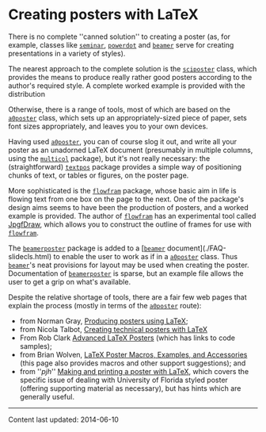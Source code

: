 # Creating posters with LaTeX

There is no complete ''canned solution'' to creating a poster (as, for
example, classes like [`seminar`](http://ctan.org/pkg/seminar), [`powerdot`](http://ctan.org/pkg/powerdot) and
[`beamer`](http://ctan.org/pkg/beamer) serve for creating presentations in a variety of
styles).

The nearest approach to the complete solution is the [`sciposter`](http://ctan.org/pkg/sciposter)
class, which provides the means to produce really rather good posters
according to the author's required style.  A complete worked example
is provided with the distribution

Otherwise, there is a range of tools, most of which are based on the
[`a0poster`](http://ctan.org/pkg/a0poster) class, which sets up an appropriately-sized piece of
paper, sets font sizes appropriately, and leaves you to your own
devices.

Having used [`a0poster`](http://ctan.org/pkg/a0poster), you can of course slog it out, and write
all your poster as an unadorned LaTeX document (presumably in
multiple columns, using the [`multicol`](http://ctan.org/pkg/multicol) package), but it's not really
necessary: the (straightforward) [`textpos`](http://ctan.org/pkg/textpos) package provides a
simple way of positioning chunks of text, or tables or figures, on the
poster page.

More sophisticated is the [`flowfram`](http://ctan.org/pkg/flowfram) package, whose basic aim
in life is flowing text from one box on the page to the next.  One of
the package's design aims seems to have been the production of
posters, and a worked example is provided.  The author of
[`flowfram`](http://ctan.org/pkg/flowfram) has an experimental tool called
[JpgfDraw](http://www.dickimaw-books.com/software.html#jpgfdraw), which
allows you to construct the outline of frames for use with
[`flowfram`](http://ctan.org/pkg/flowfram).

The [`beamerposter`](http://ctan.org/pkg/beamerposter) package is added to a 
[[`beamer`](http://ctan.org/pkg/beamer) document](./FAQ-slidecls.html) to enable the user to work
as if in a [`a0poster`](http://ctan.org/pkg/a0poster) class.  Thus [`beamer`](http://ctan.org/pkg/beamer)'s neat
provisions for layout may be used when creating the poster.
Documentation of [`beamerposter`](http://ctan.org/pkg/beamerposter) is sparse, but an example file
allows the user to get a grip on what's available.

Despite the relative shortage of tools, there are a fair few web pages
that explain the process (mostly in terms of the [`a0poster`](http://ctan.org/pkg/a0poster)
route):
  

-  from Norman Gray, 
    [Producing posters using LaTeX](http://nxg.me.uk/docs/posters/);
-  from Nicola Talbot, 
    [Creating technical posters with LaTeX](http://www.dickimaw-books.com/latex/posters/)
-  From Rob Clark 
    [Advanced LaTeX Posters](http://homepages.inf.ed.ac.uk/robert/posters/advanced.html) 
    (which has links to code samples);
-  from Brian Wolven, 
    [LaTeX Poster Macros, Examples, and Accessories](http://fuse.pha.jhu.edu/&nbsp;wolven/posters.html) 
    (this page also provides macros and other support suggestions); and
-  from ''_pjh_'' 
    [Making and printing a poster with LaTeX](http://www.phys.ufl.edu/&nbsp;pjh/posters/poster_howto_UF.html), 
    which covers the specific issue of dealing with University of
    Florida styled poster (offering supporting material as necessary),
    but has hints which are generally useful.


----

Content last updated: 2014-06-10
